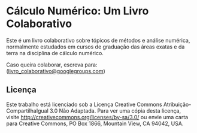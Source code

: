# Cálculo Numérico: Um Livro Colaborativo

Este é um livro colaborativo sobre tópicos de métodos e análise numérica, normalmente estudados em cursos de graduação das áreas exatas e da terra na disciplina de cálculo numérico.

Caso queira colaborar, escreva para:
     (livro_colaborativo@googlegroups.com)

## Licença
Este trabalho está licenciado sob a Licença Creative Commons Atribuição-CompartilhaIgual 3.0 Não Adaptada. Para ver uma cópia desta licença, visite http://creativecommons.org/licenses/by-sa/3.0/ ou envie uma carta para Creative Commons, PO Box 1866, Mountain View, CA 94042, USA.
